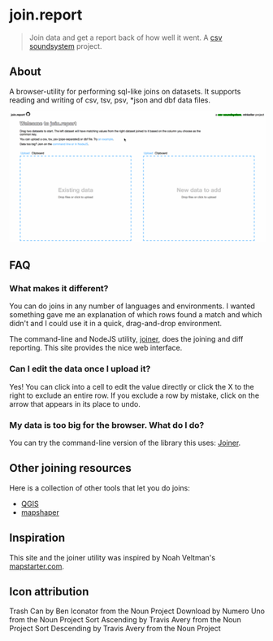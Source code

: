 join.report
===========

> Join data and get a report back of how well it went. A [csv soundsystem](csv.nyc) project.

## About

A browser-utility for performing sql-like joins on datasets. It supports reading and writing of  csv, tsv, psv, *json and dbf data files.

![](screenshots/join.report.gif)

## FAQ

### What makes it different?

You can do joins in any number of languages and environments. I wanted something gave me an explanation of which rows found a match and which didn't and I could use it in a quick, drag-and-drop environment.

The command-line and NodeJS utility, [joiner](https://github.com/mhkeller/joiner), does the joining and diff reporting. This site provides the nice web interface.

### Can I edit the data once I upload it?

Yes! You can click into a cell to edit the value directly or click the X to the right to exclude an entire row. If you exclude a row by mistake, click on the arrow that appears in its place to undo.

### My data is too big for the browser. What do I do?

You can try the command-line version of the library this uses: [Joiner](https://github.com/mhkeller/joiner).

## Other joining resources

Here is a collection of other tools that let you do joins:

* [QGIS](https://qgis.org)
* [mapshaper](https://github.com/mbloch/mapshaper)

## Inspiration

This site and the joiner utility was inspired by Noah Veltman's [mapstarter.com](https://mapstarter.com).

## Icon attribution

Trash Can by Ben Iconator from the Noun Project
Download by Numero Uno from the Noun Project
Sort Ascending by Travis Avery from the Noun Project
Sort Descending by Travis Avery from the Noun Project
